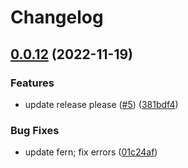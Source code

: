 # Changelog

## [0.0.12](https://github.com/flipt-io/flipt-api/compare/0.0.11...v0.0.12) (2022-11-19)

### Features

- update release please ([#5](https://github.com/flipt-io/flipt-api/issues/5)) ([381bdf4](https://github.com/flipt-io/flipt-api/commit/381bdf45ec1d4c6cbb9d7c927e15c0f426f7f27b))

### Bug Fixes

- update fern; fix errors ([01c24af](https://github.com/flipt-io/flipt-api/commit/01c24af317610e6389ff561ea1e0068c09563172))
